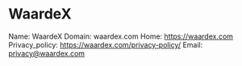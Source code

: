 
# WaardeX

Name: WaardeX
Domain: waardex.com
Home: https://waardex.com
Privacy_policy: https://waardex.com/privacy-policy/
Email: privacy@waardex.com
